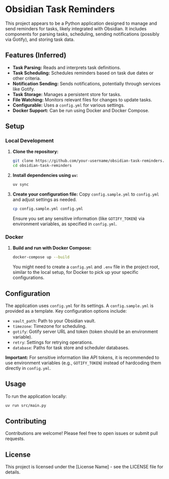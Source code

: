 # Obsidian Task Reminders

This project appears to be a Python application designed to manage and send reminders for tasks, likely integrated with Obsidian. It includes components for parsing tasks, scheduling, sending notifications (possibly via Gotify), and storing task data.

## Features (Inferred)

*   **Task Parsing:** Reads and interprets task definitions.
*   **Task Scheduling:** Schedules reminders based on task due dates or other criteria.
*   **Notification Sending:** Sends notifications, potentially through services like Gotify.
*   **Task Storage:** Manages a persistent store for tasks.
*   **File Watching:** Monitors relevant files for changes to update tasks.
*   **Configurable:** Uses a `config.yml` for various settings.
*   **Docker Support:** Can be run using Docker and Docker Compose.

## Setup

### Local Development

1.  **Clone the repository:**
    ```bash
    git clone https://github.com/your-username/obsidian-task-reminders.git
    cd obsidian-task-reminders
    ```
2.  **Install dependencies using `uv`:**
    ```bash
    uv sync
    ```
3.  **Create your configuration file:**
    Copy `config.sample.yml` to `config.yml` and adjust settings as needed.
    ```bash
    cp config.sample.yml config.yml
    ```
    Ensure you set any sensitive information (like `GOTIFY_TOKEN`) via environment variables, as specified in `config.yml`.

### Docker

1.  **Build and run with Docker Compose:**
    ```bash
    docker-compose up --build
    ```
    You might need to create a `config.yml` and `.env` file in the project root, similar to the local setup, for Docker to pick up your specific configurations.

## Configuration

The application uses `config.yml` for its settings. A `config.sample.yml` is provided as a template. Key configuration options include:

*   `vault_path`: Path to your Obsidian vault.
*   `timezone`: Timezone for scheduling.
*   `gotify`: Gotify server URL and token (token should be an environment variable).
*   `retry`: Settings for retrying operations.
*   `database`: Paths for task store and scheduler databases.

**Important:** For sensitive information like API tokens, it is recommended to use environment variables (e.g., `GOTIFY_TOKEN`) instead of hardcoding them directly in `config.yml`.

## Usage

To run the application locally:

```bash
uv run src/main.py
```

## Contributing

Contributions are welcome! Please feel free to open issues or submit pull requests.

## License

This project is licensed under the [License Name] - see the LICENSE file for details.
